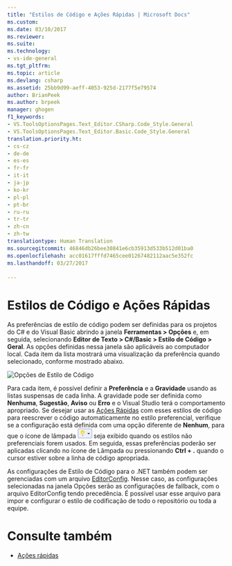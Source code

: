 ```yaml
---
title: "Estilos de Código e Ações Rápidas | Microsoft Docs"
ms.custom: 
ms.date: 03/10/2017
ms.reviewer: 
ms.suite: 
ms.technology:
- vs-ide-general
ms.tgt_pltfrm: 
ms.topic: article
ms.devlang: csharp
ms.assetid: 25bb9d99-aeff-4053-925d-2177f5e79574
author: BrianPeek
ms.author: brpeek
manager: ghogen
f1_keywords:
- VS.ToolsOptionsPages.Text_Editor.CSharp.Code_Style.General
- VS.ToolsOptionsPages.Text_Editor.Basic.Code_Style.General
translation.priority.ht:
- cs-cz
- de-de
- es-es
- fr-fr
- it-it
- ja-jp
- ko-kr
- pl-pl
- pt-br
- ru-ru
- tr-tr
- zh-cn
- zh-tw
translationtype: Human Translation
ms.sourcegitcommit: 46846db26bee30841e6cb35913d533b512d01ba0
ms.openlocfilehash: acc01617fffd7465cee01267482112aac5e352fc
ms.lasthandoff: 03/27/2017

---
```


# <a name="code-styles-and-quick-actions"></a>Estilos de Código e Ações Rápidas
As preferências de estilo de código podem ser definidas para os projetos do C# e do Visual Basic abrindo a janela **Ferramentas > Opções** e, em seguida, selecionando **Editor de Texto > C#/Basic > Estilo de Código > Geral**.  As opções definidas nessa janela são aplicáveis ao computador local.  Cada item da lista mostrará uma visualização da preferência quando selecionado, conforme mostrado abaixo.

![Opções de Estilo de Código](~/ide/media/code-style-quick-actions-dialog.png)

Para cada item, é possível definir a **Preferência** e a **Gravidade** usando as listas suspensas de cada linha.  A gravidade pode ser definida como **Nenhuma**, **Sugestão**, **Aviso** ou **Erro** e o Visual Studio terá o comportamento apropriado.  Se desejar usar as [Ações Rápidas](quick-actions.md) com esses estilos de código para reescrever o código automaticamente no estilo preferencial, verifique se a configuração está definida com uma opção diferente de **Nenhum**, para que o ícone de lâmpada ![Ícone de lâmpada pequeno](media/vs2015_lightbulbsmall.png "VS2017_LightBulbSmall") seja exibido quando os estilos não preferenciais forem usados.  Em seguida, essas preferências poderão ser aplicadas clicando no ícone de Lâmpada ou pressionando **Ctrl + .** quando o cursor estiver sobre a linha de código apropriada.

As configurações de Estilo de Código para o .NET também podem ser gerenciadas com um arquivo [EditorConfig](editorconfig-code-style-settings-reference.md).  Nesse caso, as configurações selecionadas na janela Opções serão as configurações de fallback, com o arquivo EditorConfig tendo precedência.  É possível usar esse arquivo para impor e configurar o estilo de codificação de todo o repositório ou toda a equipe.

# <a name="see-also"></a>Consulte também
* [Ações rápidas](quick-actions.md)
